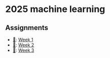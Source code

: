 # **2025 machine learning**

## Assignments
+ [📝](https://hackmd.io/@teshenglin/2025_ML_week_1_AS "Week 1 questions"): [Week 1](Week_1)
+ [📝](https://hackmd.io/@teshenglin/2025_ML_week_2_AS "Week 2 questions"): [Week 2](Week_2)
+ [📝](""): [Week 3]()
